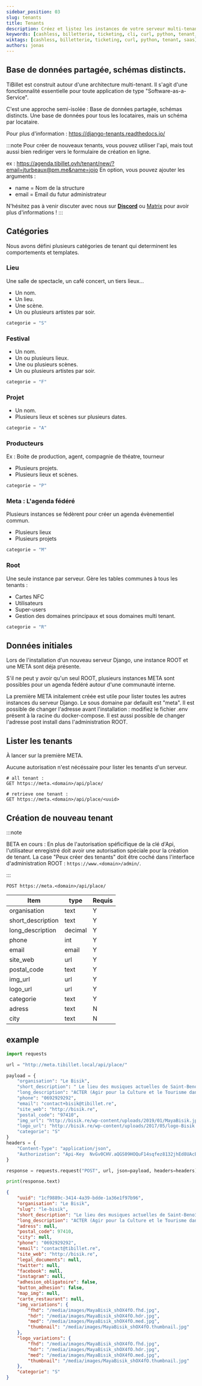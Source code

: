```yaml
---
sidebar_position: 03
slug: tenants
title: Tenants
description: Créez et listez les instances de votre serveur multi-tenant
keywords: [cashless, billetterie, ticketing, cli, curl, python, tenant, saas]
wiktags: [cashless, billetterie, ticketing, curl, python, tenant, saas]
authors: jonas
---
```


## Base de données partagée, schémas distincts.

TiBillet est construit autour d'une architecture multi-tenant. Il s'agit d'une fonctionnalité essentielle pour toute
application de type "Software-as-a-Service".

C'est une approche semi-isolée : Base de données partagée, schémas distincts. Une base de données pour tous les
locataires, mais un schéma par locataire.

Pour plus d'information : https://django-tenants.readthedocs.io/

:::note
Pour créer de nouveaux tenants, vous pouvez utiliser l'api, mais tout aussi bien rediriger vers le formulaire de création en ligne.

ex : https://agenda.tibillet.ovh/tenant/new/?email=jturbeaux@pm.me&name=jojo
En option, vous pouvez ajouter les arguments :
- name = Nom de la structure
- email = Email du futur administrateur

N'hésitez pas à venir discuter avec nous sur **[Discord](https://discord.gg/7FJvtYx)** ou [Matrix](https://matrix.to/#/#tibillet:tiers-lieux.org) pour avoir plus d'informations !
:::

## Catégories

Nous avons défini plusieurs catégories de tenant qui determinent les comportements et templates.

### Lieu

Une salle de spectacle, un café concert, un tiers lieux...

- Un nom.
- Un lieu.
- Une scène.
- Un ou plusieurs artistes par soir.

```python
categorie = "S"
```

### Festival

- Un nom.
- Un ou plusieurs lieux.
- Une ou plusieurs scènes.
- Un ou plusieurs artistes par soir.

```python
categorie = "F"
```

### Projet

- Un nom.
- Plusieurs lieux et scènes sur plusieurs dates.

```python
categorie = "A"
```

### Producteurs

Ex : Boite de production, agent, compagnie de théatre, tourneur

- Plusieurs projets.
- Plusieurs lieux et scènes.

```python
categorie = "P"
```

### Meta : L'agenda fédéré

Plusieurs instances se fédèrent pour créer un agenda évènementiel commun.

- Plusieurs lieux
- Plusieurs projets

```python
categorie = "M"
```

### Root

Une seule instance par serveur.
Gère les tables communes à tous les tenants :

- Cartes NFC
- Utilisateurs
- Super-users
- Gestion des domaines principaux et sous domaines multi tenant.

```python
categorie = "R"
```

## Données initiales

Lors de l'installation d'un nouveau serveur Django, une instance ROOT et une META sont déja présente.

S'il ne peut y avoir qu'un seul ROOT, plusieurs instances META sont possibles pour un agenda fédéré autour d'une
communauté interne.

La première META initalement créée est utile pour lister toutes les autres instances du serveur Django. Le sous domaine
par defauilt est "meta". Il est possible de changer l'adresse avant l'installation : modifiez le fichier .env présent à
la racine du docker-compose. Il est aussi possible de changer l'adresse post install dans l'administration ROOT.

## Lister les tenants

À lancer sur la première META.

Aucune autorisation n'est nécéssaire pour lister les tenants d'un serveur.

```text
# all tenant :
GET https://meta.<domain>/api/place/

# retrieve one tenant :
GET https://meta.<domain>/api/place/<uuid>
```

## Création de nouveau tenant

:::note

BETA en cours : En plus de l'autorisation spéficifique de la clé d'Api, l'utilisateur enregistré doit avoir une
autorisation spéciale pour la création de tenant. La case "Peux créer des tenants" doit être coché dans l'interface d'administration ROOT : ```https://www.<domain>/admin/```.

:::

```
POST https://meta.<domain>/api/place/
```

| Item              | type    | Requis |
|-------------------|---------|--------|
| organisation      | text    | Y      |
| short_description | text    | Y      |
| long_description  | decimal | Y      |
| phone             | int     | Y      |
| email             | email   | Y      |
| site_web          | url     | Y      |
| postal_code       | text    | Y      |
| img_url           | url     | Y      |
| logo_url          | url     | Y      |
| categorie         | text    | Y      |
| adress            | text    | N      |
| city              | text    | N      |

## example

```python
import requests

url = "http://meta.tibillet.local/api/place/"

payload = {
    "organisation": "Le Bisik",
    "short_description": " Le lieu des musiques actuelles de Saint-Benoît",
    "long_description": "ACTER (Agir pour la Culture et le Tourisme dans l’Est de La Réunion) est née il y cinq ans de la volonté farouche de porter un projet culturel populaire et de créer un lieu de diffusion original de Musiques Actuelles dans l’Est de La Réunion. Avec le Bisik nous avons inventé un tiers-lieu original, un espace de convivialité pluriel qui pourrait préfigurer une Scène De Musiques Actuelles adaptée au territoire souhaitée par notre équipe et d’ores et déjà par nombre de nos partenaires avec qui nous signerons prochainement un conventionnement pluriannuel.",
    "phone": "0692929292",
    "email": "contact+bisik@tibillet.re",
    "site_web": "http://bisik.re",
    "postal_code": "97410",
    "img_url": "http://bisik.re/wp-content/uploads/2019/01/MayaBisik.jpg",
    "logo_url": "http://bisik.re/wp-content/uploads/2017/05/logo-Bisik.png",
    "categorie": "S"
}
headers = {
    "Content-Type": "application/json",
    "Authorization": "Api-Key  NvGv0CHV.aQGS09HOQuF14sqfez8132jhEd8UAcBsp"
}

response = requests.request("POST", url, json=payload, headers=headers)

print(response.text)
```

```json title="HTTP json response"
{
	"uuid": "1cf9889c-3414-4a39-bdde-1a36e1f97b96",
	"organisation": "Le Bisik",
	"slug": "le-bisik",
	"short_description": "Le lieu des musiques actuelles de Saint-Benoît",
	"long_description": "ACTER (Agir pour la Culture et le Tourisme dans l’Est de La Réunion) est née il y cinq ans de la volonté farouche de porter un projet culturel populaire et de créer un lieu de diffusion original de Musiques Actuelles dans l’Est de La Réunion. Avec le Bisik nous avons inventé un tiers-lieu original, un espace de convivialité pluriel qui pourrait préfigurer une Scène De Musiques Actuelles adaptée au territoire souhaitée par notre équipe et d’ores et déjà par nombre de nos partenaires avec qui nous signerons prochainement un conventionnement pluriannuel.",
	"adress": null,
	"postal_code": 97410,
	"city": null,
	"phone": "0692929292",
	"email": "contact@tibillet.re",
	"site_web": "http://bisik.re",
	"legal_documents": null,
	"twitter": null,
	"facebook": null,
	"instagram": null,
	"adhesion_obligatoire": false,
	"button_adhesion": false,
	"map_img": null,
	"carte_restaurant": null,
	"img_variations": {
		"fhd": "/media/images/MayaBisik_shOX4fO.fhd.jpg",
		"hdr": "/media/images/MayaBisik_shOX4fO.hdr.jpg",
		"med": "/media/images/MayaBisik_shOX4fO.med.jpg",
		"thumbnail": "/media/images/MayaBisik_shOX4fO.thumbnail.jpg"
	},
	"logo_variations": {
		"fhd": "/media/images/MayaBisik_shOX4fO.fhd.jpg",
		"hdr": "/media/images/MayaBisik_shOX4fO.hdr.jpg",
		"med": "/media/images/MayaBisik_shOX4fO.med.jpg",
		"thumbnail": "/media/images/MayaBisik_shOX4fO.thumbnail.jpg"
	},
	"categorie": "S"
}
```
